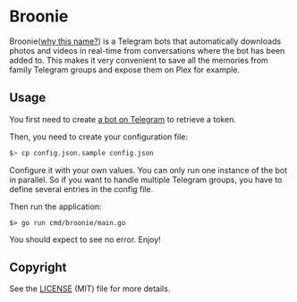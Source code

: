 # Broonie

Broonie([why this name?](https://en.wikipedia.org/wiki/Brownie_(folklore))) is a Telegram bots that automatically downloads photos and videos in real-time from conversations where the bot has been added to.
This makes it very convenient to save all the memories from family Telegram groups and expose them on Plex for example.

## Usage

You first need to create [a bot on Telegram](https://t.me/botfather) to retrieve a token.

Then, you need to create your configuration file:

```bash
$> cp config.json.sample config.json
```

Configure it with your own values. You can only run one instance of the bot in parallel.
So if you want to handle multiple Telegram groups, you have to define several entries in the config file.

Then run the application:
```
$> go run cmd/broonie/main.go
```

You should expect to see no error. Enjoy!
## Copyright

See the [LICENSE](./LICENSE) (MIT) file for more details.
